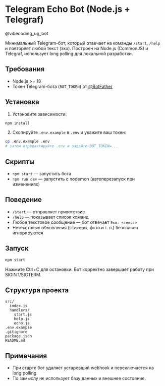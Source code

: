 # Telegram Echo Bot (Node.js + Telegraf)

@vibecoding_ug_bot

Минимальный Telegram-бот, который отвечает на команды `/start`, `/help` и повторяет любой текст (эхо). Построен на Node.js (CommonJS) и Telegraf, использует long polling для локальной разработки.

## Требования
- Node.js >= 18
- Токен Telegram-бота (`BOT_TOKEN`) от [@BotFather](https://t.me/BotFather)

## Установка
1. Установите зависимости:
```bash
npm install
```
2. Скопируйте `.env.example` в `.env` и укажите ваш токен:
```bash
cp .env.example .env
# затем отредактируйте .env и задайте BOT_TOKEN=...
```

## Скрипты
- `npm start` — запустить бота
- `npm run dev` — запустить с nodemon (автоперезапуск при изменениях)

## Поведение
- `/start` — отправляет приветствие
- `/help` — показывает список команд
- Любое текстовое сообщение — бот отвечает `Эхо: <текст>`
- Нетекстовые обновления (стикеры, фото и т. п.) безопасно игнорируются

## Запуск
```bash
npm start
```
Нажмите Ctrl+C для остановки. Бот корректно завершает работу при SIGINT/SIGTERM.

## Структура проекта
```
src/
  index.js
  handlers/
    start.js
    help.js
    echo.js
.env.example
.gitignore
package.json
README.md
```

## Примечания
- При старте бот удаляет устаревший webhook и переключается на long polling.
- По замыслу не использует базу данных и внешнее состояние.
